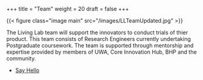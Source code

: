 +++
title = "Team"
weight = 20
draft = false
+++

{{< figure class="image main" src="/images/LLTeamUpdated.jpg" >}}

The Living Lab team will support the innovators to conduct trials of thier product. This team consists of Research Engineers currently undertaking Postgraduate coursework. The team is supported through mentorship and expertise provided by members of UWA, Core Innovation Hub, BHP and the community.

<ul class="actions">
	<li><a href="#eoi" class="button special">Say Hello</a></li>
</ul>